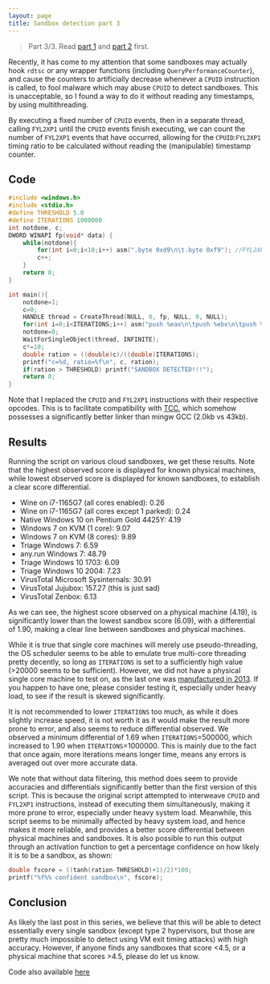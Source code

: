 ```yaml
---
layout: page
title: Sandbox detection part 3
---
```

> Part 3/3. Read [part 1](/2023/09/14/post.html) and [part 2](/2023/09/24/post.html) first.

Recently, it has come to my attention that some sandboxes may actually hook `rdtsc` or any wrapper functions (including `QueryPerformanceCounter`), and cause the counters to artificially decrease whenever a `CPUID` instruction is called, to fool malware which may abuse `CPUID` to detect sandboxes. This is unacceptable, so I found a way to do it without reading any timestamps, by using multithreading.

By executing a fixed number of `CPUID` events, then in a separate thread, calling `FYL2XP1` until the `CPUID` events finish executing, we can count the number of `FYL2XP1` events that have occurred, allowing for the `CPUID`:`FYL2XP1` timing ratio to be calculated without reading the (manipulable) timestamp counter.

## Code
```c
#include <windows.h>
#include <stdio.h>
#define THRESHOLD 5.0
#define ITERATIONS 1000000
int notdone, c;
DWORD WINAPI fp(void* data) {
    while(notdone){
        for(int i=0;i<10;i++) asm(".byte 0xd9\n\t.byte 0xf9"); //FYL2XP1
        c++;
    }
    return 0;
}

int main(){
    notdone=1;
    c=0;
    HANDLE thread = CreateThread(NULL, 0, fp, NULL, 0, NULL);
    for(int i=0;i<ITERATIONS;i++) asm("push %eax\n\tpush %ebx\n\tpush %ecx\n\tpush %edx\n\txor %eax, %eax\n\t.byte 0x0f\n\t.byte 0xa2\n\tpop %edx\n\tpop %ecx\n\tpop %ebx\n\tpop %eax"); //CPUID
    notdone=0;
    WaitForSingleObject(thread, INFINITE);
    c*=10;
    double ration = ((double)c)/((double)ITERATIONS);
    printf("c=%d, ratio=%f\n", c, ration);
    if(ration > THRESHOLD) printf("SANDBOX DETECTED!!!");
    return 0;
}
```
Note that I replaced the `CPUID` and `FYL2XP1` instructions with their respective opcodes. This is to facilitate compatibility with [TCC](https://bellard.org/tcc/), which somehow possesses a significantly better linker than mingw GCC (2.0kb vs 43kb).

## Results
Running the script on various cloud sandboxes, we get these results. Note that the highest observed score is displayed for known physical machines, while lowest observed score is displayed for known sandboxes, to establish a clear score differential.
-   Wine on i7-1165G7 (all cores enabled): 0.26
-   Wine on i7-1165G7 (all cores except 1 parked): 0.24
-   Native Windows 10 on Pentium Gold 4425Y: 4.19
-   Windows 7 on KVM (1 core): 9.07
-   Windows 7 on KVM (8 cores): 9.89
-   Triage Windows 7: 6.59
-   any.run Windows 7: 48.79
-   Triage Windows 10 1703: 6.09
-   Triage Windows 10 2004: 7.23
-   VirusTotal Microsoft Sysinternals: 30.91
-   VirusTotal Jujubox: 157.27 (this is just sad)
-   VirusTotal Zenbox: 6.13

As we can see, the highest score observed on a physical machine (4.19), is significantly lower than the lowest sandbox score (6.09), with a differential of 1.90, making a clear line between sandboxes and physical machines.

While it is true that single core machines will merely use pseudo-threading, the OS scheduler seems to be able to emulate true multi-core threading pretty decently, so long as `ITERATIONS` is set to a sufficiently high value (>20000 seems to be sufficient). However, we did not have a physical single core machine to test on, as the last one was [manufactured in 2013](https://en.wikipedia.org/wiki/Single-core). If you happen to have one, please consider testing it, especially under heavy load, to see if the result is skewed significantly.

It is not recommended to lower `ITERATIONS` too much, as while it does slightly increase speed, it is not worth it as it would make the result more prone to error, and also seems to reduce differential observed. We observed a minimum differential of 1.69 when `ITERATIONS`=500000, which increased to 1.90 when `ITERATIONS`=1000000. This is mainly due to the fact that once again, more iterations means longer time, means any errors is averaged out over more accurate data.

We note that without data filtering, this method does seem to provide accuracies and differentials significantly better than the first version of this script. This is because the original script attempted to interweave `CPUID` and `FYL2XP1` instructions, instead of executing them simultaneously, making it more prone to error, especially under heavy system load. Meanwhile, this script seems to be minimally affected by heavy system load, and hence makes it more reliable, and provides a better score differential between physical machines and sandboxes. It is also possible to run this output through an activation function to get a percentage confidence on how likely it is to be a sandbox, as shown:
```c
double fscore = ((tanh(ration-THRESHOLD)+1)/2)*100;
printf("%f%% confident sandbox\n", fscore);
```

## Conclusion
As likely the last post in this series, we believe that this will be able to detect essentially every single sandbox (except type 2 hypervisors, but those are pretty much impossible to detect using VM exit timing attacks) with high accuracy. However, if anyone finds any sandboxes that score <4.5, or a physical machine that scores >4.5, please do let us know.

Code also available [here](https://github.com/lemond69/sandbox-detect)

